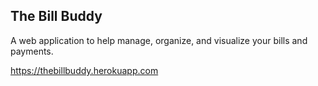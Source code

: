 ## The Bill Buddy

A web application to help manage, organize, and visualize your bills and payments.

https://thebillbuddy.herokuapp.com

